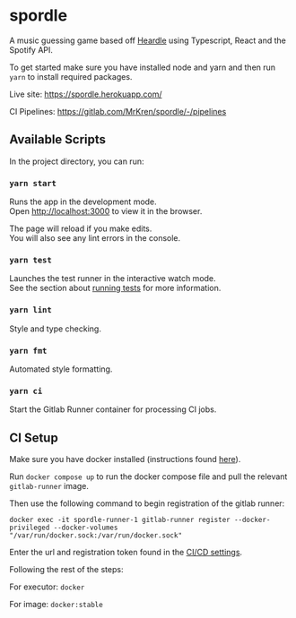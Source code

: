 # spordle

A music guessing game based off [Heardle](https://www.heardle.app/) using Typescript, React and the Spotify API.

To get started make sure you have installed node and yarn and then run `yarn` to install required packages.

Live site: https://spordle.herokuapp.com/

CI Pipelines: https://gitlab.com/MrKren/spordle/-/pipelines

## Available Scripts

In the project directory, you can run:

### `yarn start`

Runs the app in the development mode.\
Open [http://localhost:3000](http://localhost:3000) to view it in the browser.

The page will reload if you make edits.\
You will also see any lint errors in the console.

### `yarn test`

Launches the test runner in the interactive watch mode.\
See the section about [running tests](https://facebook.github.io/create-react-app/docs/running-tests) for more information.

### `yarn lint`

Style and type checking.

### `yarn fmt`

Automated style formatting.

### `yarn ci`

Start the Gitlab Runner container for processing CI jobs.

## CI Setup

Make sure you have docker installed (instructions found [here](https://docs.docker.com/get-docker/)).

Run `docker compose up` to run the docker compose file and pull the relevant `gitlab-runner` image.

Then use the following command to begin registration of the gitlab runner:

`docker exec -it spordle-runner-1 gitlab-runner register --docker-privileged --docker-volumes "/var/run/docker.sock:/var/run/docker.sock"`

Enter the url and registration token found in the [CI/CD settings](https://gitlab.com/MrKren/spordle/-/settings/ci_cd#js-runners-settings).

Following the rest of the steps:

For executor: `docker`

For image: `docker:stable`
